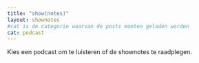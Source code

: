 ```yaml
---
title: "show(notes)"
layout: shownotes
#cat is de categorie waarvan de posts moeten geladen worden
cat: podcast
---
```


Kies een podcast om te luisteren of de shownotes te raadplegen.
